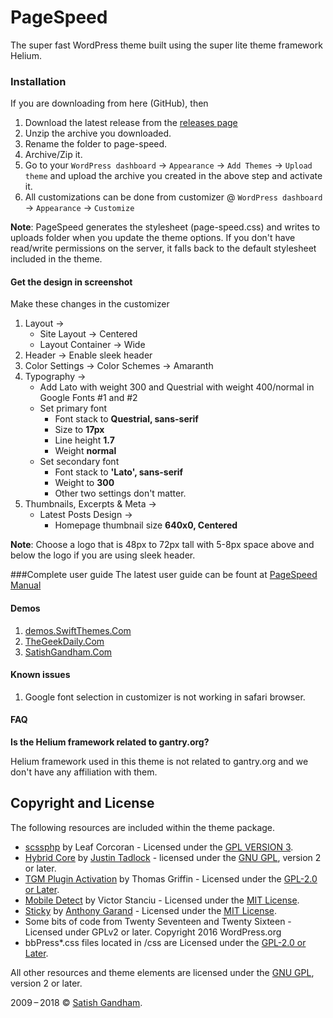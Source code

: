 # PageSpeed 
The super fast WordPress theme built using the super lite theme framework Helium.

### Installation
If you are downloading from here (GitHub), then 
1. Download the latest release from the [releases page](https://github.com/SwiftThemes/PageSpeed/releases)
2. Unzip the archive you downloaded.
3. Rename the folder to page-speed.
4. Archive/Zip it.
5. Go to your `WordPress dashboard` -> `Appearance` -> `Add Themes` -> `Upload theme` and upload the archive you created in the above step and activate it.
6. All customizations can be done from customizer @ `WordPress dashboard` -> `Appearance` -> `Customize`

**Note**: PageSpeed generates the stylesheet (page-speed.css) and writes to uploads folder when you update the theme options.
If you don't have read/write permissions on the server, it falls back to the default stylesheet included in the theme.

#### Get the design in screenshot
Make these changes in the customizer
1. Layout ->
    * Site Layout -> Centered
    * Layout Container -> Wide
2. Header -> Enable sleek header
2. Color Settings -> Color Schemes -> Amaranth
3. Typography ->
    * Add Lato with weight 300 and Questrial with weight 400/normal in Google Fonts #1 and #2
    * Set primary font 
        * Font stack to **Questrial, sans-serif**
        * Size to **17px**
        * Line height **1.7**
        * Weight **normal**
    * Set secondary font
        * Font stack to **'Lato', sans-serif**
        * Weight to **300**
        * Other two settings don't matter.
4. Thumbnails, Excerpts & Meta ->
    * Latest Posts Design ->
        * Homepage thumbnail size **640x0, Centered**
    
**Note**: Choose a logo that is 48px to 72px tall with 5-8px space above and below the logo if you are using sleek header.

###Complete user guide
The latest user guide can be fount at [PageSpeed Manual](https://swiftthemes.com/getting-started-pagespeed/)

#### Demos
1. [demos.SwiftThemes.Com](http://demos.swiftthemes.com)
1. [TheGeekDaily.Com](https://TheGeekDaily.Com)
1. [SatishGandham.Com](http://SatishGandham.Com)

#### Known issues
1. Google font selection in customizer is not working in safari browser.

#### FAQ
**Is the Helium framework related to gantry.org?**

Helium framework used in this theme is not related to gantry.org and we don't have any affiliation with them.

## Copyright and License

The following resources are included within the theme package.

* [scssphp](https://github.com/leafo/scssphp/) by Leaf Corcoran - Licensed under the [GPL VERSION 3](https://github.com/leafo/scssphp/blob/v0.0.12/LICENSE.md).
* [Hybrid Core](https://themehybrid.com/hybrid-core) by [Justin Tadlock](http://justintadlock.com) - licensed under the [GNU GPL](http://www.gnu.org/licenses/old-licenses/gpl-2.0.html), version 2 or later.
* [TGM Plugin Activation](http://tgmpluginactivation.com) by Thomas Griffin - Licensed under the [GPL-2.0 or Later](https://opensource.org/licenses/GPL-2.0).
* [Mobile Detect](http://mobiledetect.net) by Victor Stanciu - Licensed under the [ MIT License](http://www.opensource.org/licenses/mit-license.php).
* [Sticky](http://stickyjs.com) by [Anthony Garand](http://anthonygarand.com/) - Licensed under the [ MIT License](http://www.opensource.org/licenses/mit-license.php).
* Some bits of code from Twenty Seventeen and Twenty Sixteen - Licensed under GPLv2 or later. Copyright 2016 WordPress.org 
* bbPress*.css files located in /css are Licensed under the [GPL-2.0 or Later](https://opensource.org/licenses/GPL-2.0).

All other resources and theme elements are licensed under the [GNU GPL](http://www.gnu.org/licenses/old-licenses/gpl-2.0.html), version 2 or later.

2009&thinsp;&ndash;&thinsp;2018 &copy; [Satish Gandham](http://satishgandham.com).
